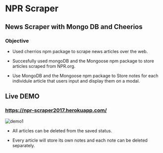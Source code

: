 # NPR Scraper
## News Scraper with Mongo DB and Cheerios 

### Objective
+ Used cherrios npm package to scrape news articles over the web. 

+ Succesfully used mongoDB and the Mongoose npm package to store articles scraped from NPR.org.

+ Use MongoDB and the Mongoose npm package to Store notes for each individule article that users input and display them on a modal.


## Live DEMO 
### https://npr-scraper2017.herokuapp.com/
![demo1](https://github.com/mariogmazza/NPRScraper/blob/master/public/assets/img/NPR_Scraper.gif)

+ All articles can be deleted from the saved status.

+ Every article will store its own notes and each note can be deleted separately. 
